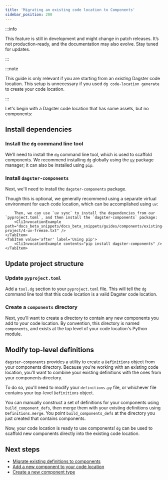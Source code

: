 ```yaml
---
title: 'Migrating an existing code location to Components'
sidebar_position: 200
---
```


:::info

This feature is still in development and might change in patch releases. It’s not production-ready, and the documentation may also evolve. Stay tuned for updates.

:::

:::note

This guide is only relevant if you are starting from an _existing_ Dagster code location. This setup is unnecessary if you used `dg code-location generate` to create your code location.

:::

Let's begin with a Dagster code location that has some assets, but no components:

<CliInvocationExample path="docs_beta_snippets/docs_beta_snippets/guides/components/existing-project/1-tree.txt"  />

## Install dependencies

### Install the `dg` command line tool

We'll need to install the `dg` command line tool, which is used to scaffold components. We recommend installing `dg` globally using the [`uv`](https://docs.astral.sh/uv/getting-started/installation/) package manager; it can also be installed using `pip`.

<CliInvocationExample contents="uv tool install dagster-dg" />

### Install `dagster-components`

Next, we'll need to install the `dagster-components` package.

Though this is optional, we generally recommend using a separate virtual environment for each code location, which can be accomplished using `uv`:

<Tabs>
    <TabItem value='before' label='Using uv virtual environment'>
        <CliInvocationExample path="docs_beta_snippets/docs_beta_snippets/guides/components/existing-project/3-uv-venv.txt" />

        Then, we can use `uv sync` to install the dependencies from our `pyproject.toml`, and then install the `dagster-components` package:
        <CliInvocationExample path="docs_beta_snippets/docs_beta_snippets/guides/components/existing-project/4-uv-freeze.txt" />
    </TabItem>
    <TabItem value='after' label='Using pip'>
        <CliInvocationExample contents="pip install dagster-components" />
    </TabItem>
</Tabs>

## Update project structure

### Update `pyproject.toml`

Add a `tool.dg` section to your `pyproject.toml` file. This will tell the `dg` command line tool that this code location is a valid Dagster code location.

<CodeExample path="docs_beta_snippets/docs_beta_snippets/guides/components/existing-project/2-pyproject.toml" language="toml" title="pyproject.toml" />


### Create a `components` directory

Next, you'll want to create a directory to contain any new components you add to your code location. By convention, this directory is named `components`, and exists at the top level of your code location's Python module.

<CliInvocationExample path="docs_beta_snippets/docs_beta_snippets/guides/components/existing-project/5-mkdir-components.txt" />

## Modify top-level definitions

`dagster-components` provides a utility to create a `Definitions` object from your components directory. Because you're working with an existing code location, you'll want to combine your existing definitions with the ones from your components directory.

To do so, you'll need to modify your `definitions.py` file, or whichever file contains your top-level `Definitions` object.

You can manually construct a set of definitions for your components using `build_component_defs`, then merge them with your existing definitions using `Definitions.merge`. You point `build_components_defs` at the directory you just created that contains components.

<Tabs>
    <TabItem value='before' label='Before'>
        <CodeExample path="docs_beta_snippets/docs_beta_snippets/guides/components/existing-project/6-initial-definitions.py" language="python" />
    </TabItem>
    <TabItem value='after' label='After'>
        <CodeExample path="docs_beta_snippets/docs_beta_snippets/guides/components/existing-project/7-updated-definitions.py" language="python" />
    </TabItem>
</Tabs>

Now, your code location is ready to use components! `dg` can be used to scaffold new components directly into the existing code location.

## Next steps

- [Migrate existing definitions to components](migrating-definitions)
- [Add a new component to your code location](/guides/labs/components/building-pipelines-with-components/adding-components-yaml)
- [Create a new component type](/guides/labs/components/creating-new-component-types/creating-and-registering-a-component-type)
